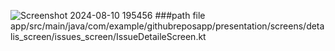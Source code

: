 ![Screenshot 2024-08-10 195456](https://github.com/user-attachments/assets/4761fbf9-ea55-4f23-bb1a-1a71b3cc4a3e)
###path file app/src/main/java/com/example/githubreposapp/presentation/screens/detalis_screen/issues_screen/IssueDetaileScreen.kt

